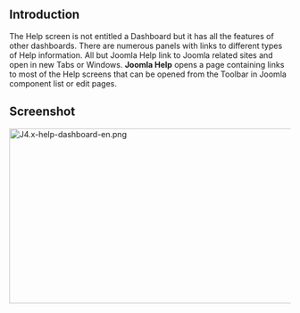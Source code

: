 <!-- Filename: J4.x:Help / Display title: Help -->

## Introduction

The Help screen is not entitled a Dashboard but it has all the features
of other dashboards. There are numerous panels with links to different
types of Help information. All but Joomla Help link to Joomla related
sites and open in new Tabs or Windows. **Joomla Help** opens a page
containing links to most of the Help screens that can be opened from the
Toolbar in Joomla component list or edit pages.

## Screenshot

<img
src="https://docs.joomla.org/images/f/f0/J4.x-help-dashboard-en.png"
class="thumbborder" decoding="async" data-file-width="800"
data-file-height="314" width="800" height="314"
alt="J4.x-help-dashboard-en.png" />
